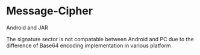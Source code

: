 # Message-Cipher

Android and JAR

The signature sector is not compatable between Android and PC due to the difference of Base64 encoding implementation in various platform
